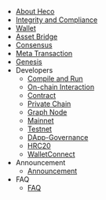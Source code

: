 - [About Heco](en-us/intro.md)
- [Integrity and Compliance](en-us/Integrity.md)
- [Wallet](en-us/wallet.md)
- [Asset Bridge](en-us/bridge.md)
- [Consensus](en-us/consensus.md)
- [Meta Transaction](en-us/dev/meta_tx.md)
- [Genesis](en-us/genesis.md)
- Developers
    - [Compile and Run](en-us/dev/install.md)
    - [On-chain Interaction](en-us/dev/sdk.md)
    - [Contract](en-us/dev/contract.md)
    - [Private Chain](en-us/dev/private_chain.md)
    - [Graph Node](en-us/dev/graphnode.md)
    - [Mainnet](en-us/mainnet.md)
    - [Testnet](en-us/testnet.md)
    - [DApp-Governance](/dev/dapp-gov.md)
    - [HRC20](en-us/dev/hrc20.md)
    - [WalletConnect](en-us/dev/wallet-connect.md)
- Announcement
    - [Announcement](en-us/Announcement.md)
- FAQ
    - [FAQ](en-us/faq.md)
